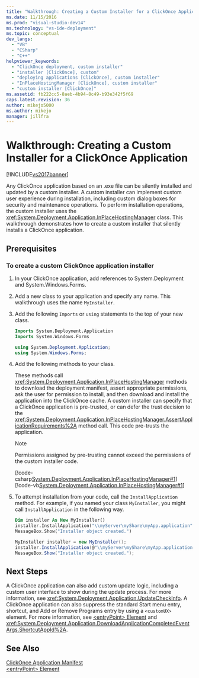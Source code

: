 ```yaml
---
title: "Walkthrough: Creating a Custom Installer for a ClickOnce Application | Microsoft Docs"
ms.date: 11/15/2016
ms.prod: "visual-studio-dev14"
ms.technology: "vs-ide-deployment"
ms.topic: conceptual
dev_langs: 
  - "VB"
  - "CSharp"
  - "C++"
helpviewer_keywords: 
  - "ClickOnce deployment, custom installer"
  - "installer [ClickOnce], custom"
  - "deploying applications [ClickOnce], custom installer"
  - "InPlaceHostingManager [ClickOnce], custom installer"
  - "custom installer [ClickOnce]"
ms.assetid: fb222cc5-8aeb-4b94-8c49-b93e342f5f69
caps.latest.revision: 36
author: mikejo5000
ms.author: mikejo
manager: jillfra
---
```

# Walkthrough: Creating a Custom Installer for a ClickOnce Application
[!INCLUDE[vs2017banner](../includes/vs2017banner.md)]

Any ClickOnce application based on an .exe file can be silently installed and updated by a custom installer. A custom installer can implement custom user experience during installation, including custom dialog boxes for security and maintenance operations. To perform installation operations, the custom installer uses the <xref:System.Deployment.Application.InPlaceHostingManager> class. This walkthrough demonstrates how to create a custom installer that silently installs a ClickOnce application.  
  
## Prerequisites  
  
### To create a custom ClickOnce application installer  
  
1.  In your ClickOnce application, add references to System.Deployment and System.Windows.Forms.  
  
2.  Add a new class to your application and specify any name. This walkthrough uses the name `MyInstaller`.  
  
3.  Add the following `Imports` or `using` statements to the top of your new class.  
  
    ```vb  
    Imports System.Deployment.Application  
    Imports System.Windows.Forms  
    ```  
  
    ```csharp  
    using System.Deployment.Application;  
    using System.Windows.Forms;  
    ```  
  
4.  Add the following methods to your class.  
  
     These methods call <xref:System.Deployment.Application.InPlaceHostingManager> methods to download the deployment manifest, assert appropriate permissions, ask the user for permission to install, and then download and install the application into the ClickOnce cache. A custom installer can specify that a ClickOnce application is pre-trusted, or can defer the trust decision to the <xref:System.Deployment.Application.InPlaceHostingManager.AssertApplicationRequirements%2A> method call. This code pre-trusts the application.  
  
    > [!NOTE]
    >  Permissions assigned by pre-trusting cannot exceed the permissions of the custom installer code.  
  
     [!code-csharp[System.Deployment.Application.InPlaceHostingManager#1](../snippets/csharp/VS_Snippets_Winforms/System.Deployment.Application.InPlaceHostingManager/CS/Form1.cs#1)]
     [!code-vb[System.Deployment.Application.InPlaceHostingManager#1](../snippets/visualbasic/VS_Snippets_Winforms/System.Deployment.Application.InPlaceHostingManager/VB/Form1.vb#1)]  
  
5.  To attempt installation from your code, call the `InstallApplication` method. For example, if you named your class `MyInstaller`, you might call `InstallApplication` in the following way.  
  
    ```vb  
    Dim installer As New MyInstaller()  
    installer.InstallApplication("\\myServer\myShare\myApp.application")  
    MessageBox.Show("Installer object created.")  
    ```  
  
    ```csharp  
    MyInstaller installer = new MyInstaller();  
    installer.InstallApplication(@"\\myServer\myShare\myApp.application");  
    MessageBox.Show("Installer object created.");  
    ```  
  
## Next Steps  
 A ClickOnce application can also add custom update logic, including a custom user interface to show during the update process. For more information, see <xref:System.Deployment.Application.UpdateCheckInfo>. A ClickOnce application can also suppress the standard Start menu entry, shortcut, and Add or Remove Programs entry by using a `<customUX>` element. For more information, see [\<entryPoint> Element](../deployment/entrypoint-element-clickonce-application.md) and <xref:System.Deployment.Application.DownloadApplicationCompletedEventArgs.ShortcutAppId%2A>.  
  
## See Also  
 [ClickOnce Application Manifest](../deployment/clickonce-application-manifest.md)   
 [\<entryPoint> Element](../deployment/entrypoint-element-clickonce-application.md)
